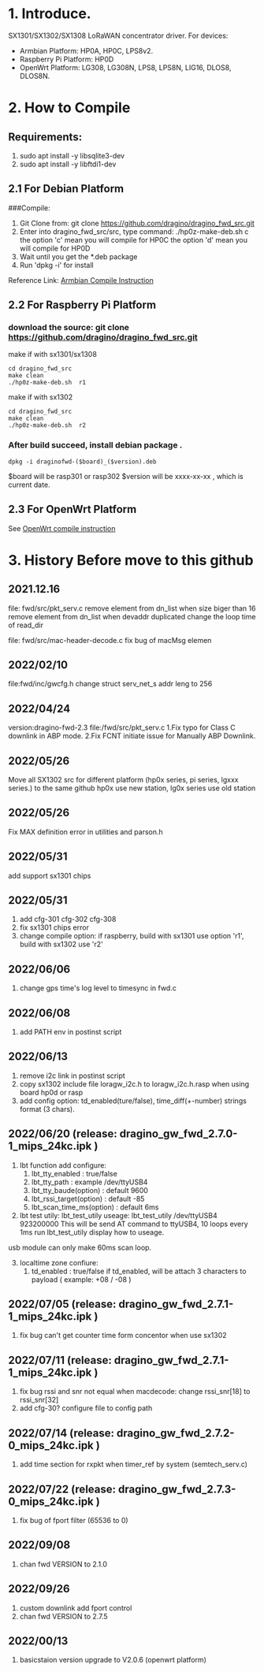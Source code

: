 # 1. Introduce.
SX1301/SX1302/SX1308 LoRaWAN concentrator driver. For devices:
- Armbian Platform: HP0A, HP0C, LPS8v2. 
- Raspberry Pi Platform: HP0D
- OpenWrt Platform: LG308, LG308N, LPS8, LPS8N, LIG16, DLOS8, DLOS8N.

# 2. How to Compile

## Requirements:
1. sudo apt install -y libsqlite3-dev
2. sudo apt install -y libftdi1-dev

## 2.1 For Debian Platform

###Compile:
1. Git Clone from: git clone https://github.com/dragino/dragino_fwd_src.git 
2. Enter into dragino_fwd_src/src, type command: ./hp0z-make-deb.sh  c
   the option 'c' mean you will compile for HP0C 
   the option 'd' mean you will compile for HP0D 
3. Wait until you get the *.deb package
4. Run 'dpkg -i' for install 

Reference Link: [Armbian Compile Instruction](http://wiki1.dragino.com/xwiki/bin/view/Main/Armbian%20OS%20instruction/#HHowtorecompileLoRaWANConcentratorDriver28dragino-fwdpackage29.)


## 2.2 For Raspberry Pi Platform

### download the source: git clone https://github.com/dragino/dragino_fwd_src.git

make if with sx1301/sx1308
```
cd dragino_fwd_src
make clean
./hp0z-make-deb.sh  r1
```

make if with sx1302
```
cd dragino_fwd_src
make clean
./hp0z-make-deb.sh  r2
```

### After build succeed, install debian package . 
```
dpkg -i draginofwd-($board)_($version).deb
```
$board will be rasp301 or rasp302
$version will be xxxx-xx-xx , which is current date.

## 2.3 For OpenWrt Platform
See [OpenWrt compile instruction](https://github.com/dragino/openwrt_lede-18.06#how-to-develop-a-c-software-before-build-the-image)



# 3. History Before move to this github
## 2021.12.16
file: fwd/src/pkt_serv.c
remove element from dn_list when size biger than 16
remove element from dn_list when devaddr duplicated 
change the loop time of read_dir 

file: fwd/src/mac-header-decode.c 
fix bug of macMsg elemen

## 2022/02/10
file:fwd/inc/gwcfg.h
change struct serv_net_s addr leng to 256

## 2022/04/24  
version:dragino-fwd-2.3
file:/fwd/src/pkt_serv.c
1.Fix typo for Class C downlink in ABP mode. 
2.Fix FCNT initiate issue for Manually ABP Downlink.

## 2022/05/26  
Move all SX1302 src for different platform (hp0x series, pi series, lgxxx series.)  to the same github
hp0x use new station, 
lg0x series use old station


## 2022/05/26  
Fix MAX definition error in utilities and parson.h

## 2022/05/31
add support sx1301 chips

## 2022/05/31
1. add cfg-301 cfg-302 cfg-308
2. fix sx1301 chips error
3. change compile option: if raspberry, build with sx1301 use option 'r1', build with sx1302 use 'r2'

## 2022/06/06
1. change gps time's  log level to timesync in fwd.c

## 2022/06/08
1. add PATH env in postinst script

## 2022/06/13
1. remove i2c link in postinst script
2. copy sx1302 include file loragw_i2c.h to loragw_i2c.h.rasp when using board hp0d or rasp
3. add config option: td_enabled(ture/false), time_diff(+-number) strings format (3 chars). 

## 2022/06/20  (release: dragino_gw_fwd_2.7.0-1_mips_24kc.ipk )
1. lbt function add
   configure:  
   1. lbt_tty_enabled : true/false
   2. lbt_tty_path :  example /dev/ttyUSB4
   3. lbt_tty_baude(option) : default 9600
   4. lbt_rssi_target(option) : default -85
   5. lbt_scan_time_ms(option) : default 6ms
2. lbt test utily:  lbt_test_utily
   useage: lbt_test_utily /dev/ttyUSB4 923200000
           This will be send AT command to ttyUSB4, 10 loops every 1ms
   run lbt_test_utily display how to useage.

usb module can only make 60ms scan loop.

   
3. localtime zone
    confiure:
    1. td_enabled : true/false
    if td_enabled, will be attach 3 characters to payload ( example: +08 / -08 )

## 2022/07/05  (release: dragino_gw_fwd_2.7.1-1_mips_24kc.ipk )
1. fix bug can't get counter time form concentor when use sx1302

## 2022/07/11  (release: dragino_gw_fwd_2.7.1-1_mips_24kc.ipk )
1. fix bug  rssi and snr not equal when macdecode: change rssi_snr[18] to rssi_snr[32]
2. add cfg-30? configure file to config path

## 2022/07/14  (release: dragino_gw_fwd_2.7.2-0_mips_24kc.ipk )
1. add time section for rxpkt when timer_ref by system  (semtech_serv.c)

## 2022/07/22  (release: dragino_gw_fwd_2.7.3-0_mips_24kc.ipk )
1. fix bug of fport filter  (65536 to 0)

## 2022/09/08 
1. chan fwd VERSION to 2.1.0

## 2022/09/26
1. custom downlink add fport control
2. chan fwd VERSION to 2.7.5

## 2022/00/13
1. basicstaion version upgrade to V2.0.6 (openwrt platform)
